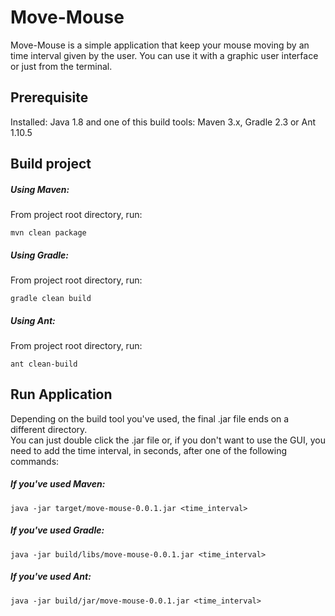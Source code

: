 # Move-Mouse
Move-Mouse is a simple application that keep your mouse moving by an time interval given by the user.
You can use it with a graphic user interface or just from the terminal.

## Prerequisite

Installed: Java 1.8 and one of this build tools: Maven 3.x, Gradle 2.3 or Ant 1.10.5

## Build project

##### Using Maven:
From project root directory, run:
```
mvn clean package
```

##### Using Gradle:
From project root directory, run:
```
gradle clean build
```

##### Using Ant:
From project root directory, run:
```
ant clean-build
```

## Run Application
Depending on the build tool you've used, the final .jar file ends on a different directory.<br/>
You can just double click the .jar file or, if you don't want to use the GUI, you need to add the time interval, in seconds, after one of the following commands:

##### If you've used Maven:
```
java -jar target/move-mouse-0.0.1.jar <time_interval>
```

##### If you've used Gradle:
```
java -jar build/libs/move-mouse-0.0.1.jar <time_interval>
```

##### If you've used Ant:
```
java -jar build/jar/move-mouse-0.0.1.jar <time_interval>
```